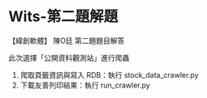 # Wits-第二題解題
【緯創軟體】  陳O廷 第二題題目解答

此次選擇「公開資料觀測站」進行爬蟲
1. 爬取頁籤資訊與寫入 RDB：執行 stock_data_crawler.py
2. 下載友善列印結果：執行 run_crawler.py
